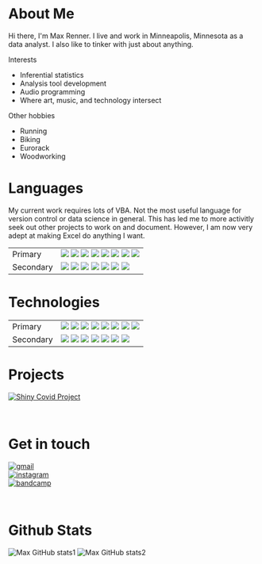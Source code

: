 # About Me
Hi there, I'm Max Renner. I live and work in Minneapolis, Minnesota as a data analyst. I also like to tinker with just about anything. 

Interests
- Inferential statistics
- Analysis tool development
- Audio programming
- Where art, music, and technology intersect
  
Other hobbies
- Running
- Biking
- Eurorack
- Woodworking

# Languages
My current work requires lots of VBA. Not the most useful language for version control or data science in general. This has led me to more activitly seek out other projects to work on and document. However, I am now very adept at making Excel do anything I want.

<table>
<tr>
    <td>Primary</td>
    <td>
        <img src="https://img.shields.io/badge/VBA-0078D4?badge&logo=microsoft&logoColor=white"></img>
        <img src="https://img.shields.io/badge/sql-CC2927?style=badge&logo=microsoft%20sql%20server&logoColor=white"></img>
        <img src="https://img.shields.io/badge/powershell-191970?style=badge&logo=powershell&logoColor=white"></img>
        <img src="https://img.shields.io/badge/shell_script-%23121011.svg?style=badge&logo=gnu-bash&logoColor=white"></img>
        <img src="https://img.shields.io/badge/r-%23276DC3.svg?style=badge&logo=r&logoColor=white"></img>
        <img src="https://img.shields.io/badge/python-%2314354C.svg?style=badge&logo=python&logoColor=white"></img>
        <img src="https://img.shields.io/badge/markdown-%23000000.svg?style=badge&logo=markdown&logoColor=white"></img>
        <img src="https://img.shields.io/badge/json-5E5C5C?style=badge&logo=json&logoColor=white"></img>
    </td>
</tr>
<tr></tr>
<tr>
    <td>Secondary</td>
    <td>
        <img src="https://img.shields.io/badge/c-%2300599C.svg?style=badge&logo=c&logoColor=white"></img>
        <img src="https://img.shields.io/badge/c++-%2300599C.svg?style=badge&logo=c%2B%2B&logoColor=white)"></img>
        <img src="https://img.shields.io/badge/lua-%232C2D72.svg?style=badge&logo=lua&logoColor=white"></img>
        <img src="https://img.shields.io/badge/HTML5-E34F26?style=badge&logo=html5&logoColor=white"></img>
        <img src="https://img.shields.io/badge/CSS-239120?&style=badge&logo=css3&logoColor=white"></img>
        <img src="https://img.shields.io/badge/javascript-%23323330.svg?style=badge&logo=javascript&logoColor=%23F7DF1E"></img>
        <img src="https://img.shields.io/badge/typescript-%23007ACC.svg?style=badge&logo=typescript&logoColor=white"></img>
    </td>
</tr>
</table>

# Technologies

<table>
<tr>
    <td>Primary</td>
    <td>
        <img src="https://img.shields.io/badge/SAP%20BusinessObjects%20Web%20Intelligence-white?style=badge&logo=SAP&logoColor=blue"></img>
        <img src="https://img.shields.io/badge/VisualStudioCode-0078d7.svg?style=badge&logo=visual-studio-code&logoColor=white"></img>
        <img src="https://img.shields.io/badge/RStudio-blue?style=badge&logo=RStudio&labelColor=white"></img>
        <img src="https://img.shields.io/badge/Microsoft_SQL_Server-CC2927?style=badge&logo=microsoft-sql-server&logoColor=white"></img>
        <img src="https://img.shields.io/badge/PowerBI-F2C811?style=badge&logo=Power%20BI&logoColor=white"></img>
        <img src="https://img.shields.io/badge/Microsoft_SharePoint-0078D4?style=badge&logo=microsoft-sharepoint&logoColor=white"></img>
        <img src="https://img.shields.io/badge/jira-%230A0FFF.svg?style=badge&logo=jira&logoColor=white"></img>
        <img src="https://img.shields.io/badge/Shiny-blue?style=badge&logo=RSTUDIO&labelColor=white"></img>
    </td>
</tr>
<tr></tr>
<tr>
    <td>Secondary</td>
    <td>
        <img src="https://img.shields.io/badge/docker-%230db7ed.svg?style=badge&logo=docker&logoColor=white"></img>
        <img src="https://img.shields.io/badge/-Arduino-00979D?style=badge&logo=Arduino&logoColor=white"></img>
        <img src="https://img.shields.io/badge/node.js-%2343853D.svg?style=badge&logo=node.js&logoColor=white"></img>
        <img src="https://img.shields.io/badge/NPM-%23000000.svg?style=badge&logo=npm&logoColor=white"></img>
        <img src="https://img.shields.io/badge/vuejs-%2335495e.svg?style=badge&logo=vuedotjs&logoColor=%234FC08D"></img>
        <img src="https://img.shields.io/badge/bootstrap-%23563D7C.svg?style=badge&logo=bootstrap&logoColor=white"></img>
        <img src="https://img.shields.io/badge/Electron-191970?style=badge&logo=Electron&logoColor=white"></img>
    </td>
</tr>
</table>

# Projects
[![Shiny Covid Project](https://img.shields.io/badge/Shiny-blue?style=badge&logo=RSTUDIO&labelColor=white&label=Covid-19-Minnesota-Counties)](https://github.com/rennerom/COVID-19-Minnesota-Counties)

<!-- [![Shiny Covid Project](https://github-readme-stats.vercel.app/api/pin/?username=rennerom&repo=COVID-19-Minnesota-Counties)](https://github.com/rennerom/COVID-19-Minnesota-Counties) -->


<br>

# Get in touch

[![gmail](https://img.shields.io/badge/-rennerom@gmail.com-D14836?style=flat&logo=Gmail&logoColor=white&label=gmail)](mailto:rennerom@gmail.com)  
[![instagram](https://img.shields.io/badge/-@ottomaxrenner-E4405F?style=flat&logo=Instagram&logoColor=white&label=instagram)](https://www.instagram.com/ottomaxrenner/)  
[![bandcamp](https://img.shields.io/badge/Max%20Renner-348294?style=flat&logo=bandcamp&logoColor=white&label=bandcamp)](https://maxrenner.bandcamp.com/)


<br>

# Github Stats
![Max GitHub stats1](https://github-readme-stats.vercel.app/api?username=rennerom)
![Max GitHub stats2](https://github-readme-stats.vercel.app/api/top-langs/?username=rennerom)





